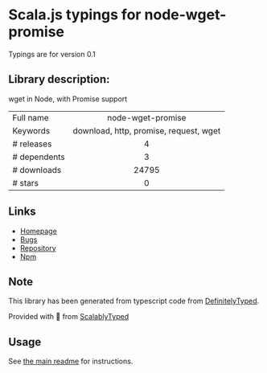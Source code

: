 
# Scala.js typings for node-wget-promise

Typings are for version 0.1

## Library description:
wget in Node, with Promise support

|                    |                 |
| ------------------ | :-------------: |
| Full name          | node-wget-promise |
| Keywords           | download, http, promise, request, wget |
| # releases         | 4 |
| # dependents       | 3 |
| # downloads        | 24795 |
| # stars            | 0 |

## Links
- [Homepage](https://github.com/ajhsu/node-wget-promise#readme)
- [Bugs](https://github.com/ajhsu/node-wget-promise/issues)
- [Repository](https://github.com/ajhsu/node-wget-promise)
- [Npm](https://www.npmjs.com/package/node-wget-promise)
    


## Note
This library has been generated from typescript code from [DefinitelyTyped](https://definitelytyped.org).

Provided with :purple_heart: from [ScalablyTyped](https://github.com/oyvindberg/ScalablyTyped)

## Usage
See [the main readme](../../readme.md) for instructions.


